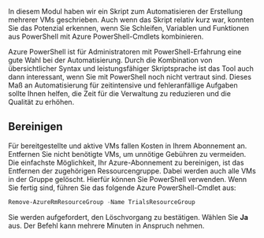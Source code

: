 In diesem Modul haben wir ein Skript zum Automatisieren der Erstellung mehrerer VMs geschrieben. Auch wenn das Skript relativ kurz war, konnten Sie das Potenzial erkennen, wenn Sie Schleifen, Variablen und Funktionen aus PowerShell mit Azure PowerShell-Cmdlets kombinieren.

Azure PowerShell ist für Administratoren mit PowerShell-Erfahrung eine gute Wahl bei der Automatisierung. Durch die Kombination von übersichtlicher Syntax und leistungsfähiger Skriptsprache ist das Tool auch dann interessant, wenn Sie mit PowerShell noch nicht vertraut sind. Dieses Maß an Automatisierung für zeitintensive und fehleranfällige Aufgaben sollte Ihnen helfen, die Zeit für die Verwaltung zu reduzieren und die Qualität zu erhöhen.

## <a name="clean-up"></a>Bereinigen
<!---TODO: Update for sandbox?--->

Für bereitgestellte und aktive VMs fallen Kosten in Ihrem Abonnement an. Entfernen Sie nicht benötigte VMs, um unnötige Gebühren zu vermeiden. Die einfachste Möglichkeit, Ihr Azure-Abonnement zu bereinigen, ist das Entfernen der zugehörigen Ressourcengruppe. Dabei werden auch alle VMs in der Gruppe gelöscht. Hierfür können Sie PowerShell verwenden. Wenn Sie fertig sind, führen Sie das folgende Azure PowerShell-Cmdlet aus:

```powershell
Remove-AzureRmResourceGroup -Name TrialsResourceGroup
```

Sie werden aufgefordert, den Löschvorgang zu bestätigen. Wählen Sie **Ja** aus. Der Befehl kann mehrere Minuten in Anspruch nehmen.